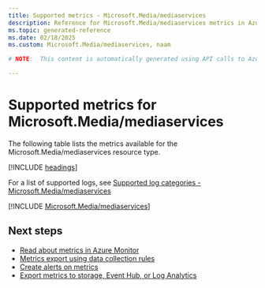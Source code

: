 ```yaml
---
title: Supported metrics - Microsoft.Media/mediaservices
description: Reference for Microsoft.Media/mediaservices metrics in Azure Monitor.
ms.topic: generated-reference
ms.date: 02/18/2025
ms.custom: Microsoft.Media/mediaservices, naam

# NOTE:  This content is automatically generated using API calls to Azure. Any edits made on these files will be overwritten in the next run of the script. 

---
```


  
# Supported metrics for Microsoft.Media/mediaservices
  
The following table lists the metrics available for the Microsoft.Media/mediaservices resource type.  
  
  
[!INCLUDE [headings](~/reusable-content/ce-skilling/azure/includes/azure-monitor/reference/metrics/metrics-headings.md)]  
  
  
  
For a list of supported logs, see [Supported log categories - Microsoft.Media/mediaservices](../supported-logs/microsoft-media-mediaservices-logs.md)  
  
 

[!INCLUDE [Microsoft.Media/mediaservices](~/reusable-content/ce-skilling/azure/includes/azure-monitor/reference/metrics/microsoft-media-mediaservices-metrics-include.md)]  



## Next steps

- [Read about metrics in Azure Monitor](/azure/azure-monitor/data-platform)
- [Metrics export using data collection rules](/azure/azure-monitor/essentials/data-collection-metrics)
- [Create alerts on metrics](/azure/azure-monitor/alerts/alerts-overview)
- [Export metrics to storage, Event Hub, or Log Analytics](/azure/azure-monitor/essentials/platform-logs-overview)
